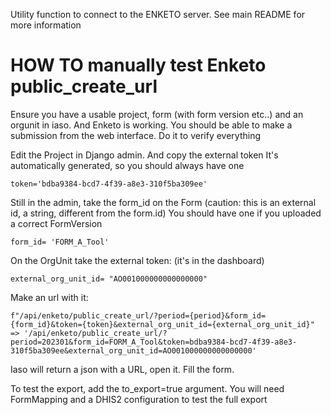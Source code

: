 Utility function to connect to the ENKETO server. See main README for more information

# HOW TO manually test Enketo public_create_url

Ensure you have a usable project, form (with form version etc..) and an orgunit in iaso. And Enketo is working. You should be able to make a submission from the web interface. Do it to verify everything

Edit the Project in Django admin. And copy the external token
It's automatically generated, so you should always have one

`token='bdba9384-bcd7-4f39-a8e3-310f5ba309ee'`

Still in the admin, take the form_id on the Form (caution: this is an external id, a string, different from the form.id) You should have one if you uploaded a correct FormVersion

`form_id= 'FORM_A_Tool'`

On the OrgUnit take the external token: (it's in the dashboard)

`external_org_unit_id= "AO001000000000000000"`

Make an url with it:
```
f"/api/enketo/public_create_url/?period={period}&form_id={form_id}&token={token}&external_org_unit_id={external_org_unit_id}"
=> '/api/enketo/public_create_url/?period=202301&form_id=FORM_A_Tool&token=bdba9384-bcd7-4f39-a8e3-310f5ba309ee&external_org_unit_id=AO001000000000000000'
```

Iaso will return a json with a URL, open it.
Fill the form.

To test the export, add the to_export=true argument. You will need FormMapping and a DHIS2 configuration to test the full export